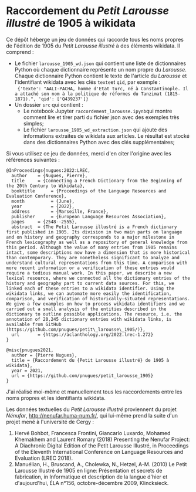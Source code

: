 # Raccordement du *Petit Larousse illustré* de 1905 à wikidata

Ce dépôt héberge un jeu de données qui raccorde tous les noms propres de l'édition de 1905 du *Petit Larousse illustré* à des éléments wikidata. Il comprend :
* Le fichier `larousse_1905_wd.json` qui contient une liste de dictionnaires Python où chaque dictionnaire représente un nom propre du *Larousse*. Chaque dictionnaire Python contient le texte de l'article du *Larousse* et l'identifiant wikidata avec les clés `texte`et `qid`, par exemple :<br/>``` {'texte': "AALI-PACHA, homme d'Etat turc, né à Constantinople. Il a attaché son nom à la politique de réformes du Tanzimat (1815-1871).",
  'qid': ['Q439237']}```
* Un dossier `src` qui contient :
  * Le notebook Jupyter `raccordement_larousse.ipynb`qui montre comment lire et tirer parti du fichier json avec des exemples très simples;
  * Le fichier `larousse_1905_wd_extraction.json` qui ajoute des informations extraites de wikidata aux articles. Le résultat est stocké dans des dictionnaires Python avec des clés supplémentaires;

Si vous utilisez ce jeu de données, merci d'en citer l'origine avec les références suivantes :

```
@InProceedings{nugues:2022:LREC,
  author    = {Nugues, Pierre},
  title     = {Connecting a French Dictionary from the Beginning of the 20th Century to Wikidata},
  booktitle      = {Proceedings of the Language Resources and Evaluation Conference},
  month          = {June},
  year           = {2022},
  address        = {Marseille, France},
  publisher      = {European Language Resources Association},
  pages     = {2548--2555},
  abstract  = {The Petit Larousse illustré is a French dictionary first published in 1905. Its division in two main parts on language and on history and geography corresponds to a major milestone in French lexicography as well as a repository of general knowledge from this period. Although the value of many entries from 1905 remains intact, some descriptions now have a dimension that is more historical than contemporary. They are nonetheless significant to analyze and understand cultural representations from this time. A comparison with more recent information or a verification of these entries would require a tedious manual work. In this paper, we describe a new lexical resource, where we connected all the dictionary entries of the history and geography part to current data sources. For this, we linked each of these entries to a wikidata identifier. Using the wikidata links, we can automate more easily the identification, comparison, and verification of historically-situated representations. We give a few examples on how to process wikidata identifiers and we carried out a small analysis of the entities described in the dictionary to outline possible applications. The resource, i.e. the annotation of 20,245 dictionary entries with wikidata links, is available from GitHub (https://github.com/pnugues/petit\_larousse\_1905/)},
  url       = {https://aclanthology.org/2022.lrec-1.272}
}

@misc{pnugues2021,
  author = {Pierre Nugues},
  title = {Raccordement du {Petit Larousse illustré} de 1905 à wikidata},
  year = 2021,
  url = {https://github.com/pnugues/petit_larousse_1905}
}
```
J'ai réalisé moi-même et manuellement tous les raccordements entre les noms propres et les identifiants wikidata.

Les données textuelles du *Petit Larousse illustré* proviennent du projet *Nénufar*, http://nenufar.huma-num.fr/, qui lui-même prend la suite d'un projet mené à l'université de Cergy : 
1. Hervé Bohbot, Francesca Frontini, Giancarlo Luxardo, Mohamed Khemakhem and Laurent Romary (2018) Presenting the Nenufar Project: A Diachronic Digital Edition of the Petit Larousse Illustré, in Proceedings of the Eleventh International Conference on Language Resources and Evaluation (LREC 2018).
2. Manuélian, H., Bruscand, A., Cholewka, N., Hetzel, A-M. (2010) Le Petit Larousse Illustré de 1905 en ligne: Présentation et secrets de fabrication, in Informatique et description de la langue d'hier et d'aujourd'hui, ÉLA n°156, octobre-décembre 2009, Klincksieck.
